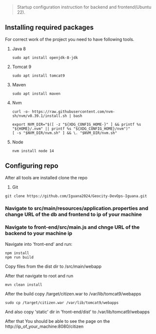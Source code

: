 


> Startup configuration instruction for backend and frontend(Ubuntu 22).

## Installing required packages
For correct work of the project you need to have following tools.

1. Java 8
    ```
    sudo apt install openjdk-8-jdk
    ```
2. Tomcat 9
    ```
    sudo apt install tomcat9
    ```
3. Maven
    ```
    sudo apt install maven
    ```
4. Nvm
    ```
    curl -o- https://raw.githubusercontent.com/nvm-sh/nvm/v0.39.1/install.sh | bash

    export NVM_DIR="$([ -z "${XDG_CONFIG_HOME-}" ] && printf %s "${HOME}/.nvm" || printf %s "${XDG_CONFIG_HOME}/nvm")"
    [ -s "$NVM_DIR/nvm.sh" ] && \. "$NVM_DIR/nvm.sh"

    ```
5. Node
    ```
    nvm install node 14
    ```

## Configuring repo
After all tools are installed clone the repo

1. Git
```
git clone https://github.com/Iguana2024/Geocity-DevOps-Iguana.git
```

### Navigate to src/main/resources/application.properties and change URL of the db and frontend to ip of your machine
### Navigate to front-end/src/main.js and chnge URL of the backend to your machine ip

Navigate into 'front-end' and run:


    npm install
    npm run build

Copy files from the dist dir to /src/main/webapp 

After that navigate to root and run


```
mvn clean install
```

After the build copy /target/citizen.war to /var/lib/tomcat9/webapps

```
sudo cp /target/citizen.war /var/lib/tomcat9/webapps
```
And also copy 'static' dir in 'front-end/dist' to /var/lib/tomcat9/webapps 

After that You should be able to see the page on the http://ip_of_your_machine:8080/citizen









